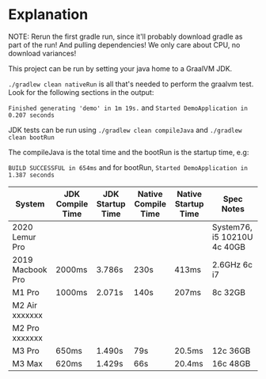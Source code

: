 # Explanation

NOTE: Rerun the first gradle run, since it'll probably download gradle as part of the run! And pulling dependencies! We only care about CPU, no download variances!

This project can be run by setting your java home to a GraalVM JDK.

`./gradlew clean nativeRun` is all that's needed to perform the graalvm test.
Look for the following sections in the output:

`Finished generating 'demo' in 1m 19s.` and `Started DemoApplication in 0.207 seconds`

JDK tests can be run using `./gradlew clean compileJava` and `./gradlew clean bootRun`

The compileJava is the total time and the bootRun is the startup time, e.g:

`BUILD SUCCESSFUL in 654ms` and for bootRun, `Started DemoApplication in 1.387 seconds`

| System           | JDK Compile Time | JDK Startup Time | Native Compile Time | Native Startup Time |  Spec Notes  |
|------------------|------------------|------------------|---------------------|---------------------| -------------|
| 2020 Lemur Pro   |                  |                  |                     |                     | System76, i5 10210U 4c 40GB |
| 2019 Macbook Pro | 2000ms           | 3.786s           | 230s                | 413ms               | 2.6GHz 6c i7                |
| M1 Pro           | 1000ms           | 2.071s           | 140s                | 207ms               | 8c 32GB                     |
| M2 Air  xxxxxxx  |                  |                  |                     |                     |                             |
| M2 Pro  xxxxxxx  |                  |                  |                     |                     |                             |
| M3 Pro           | 650ms            | 1.490s           | 79s                 | 20.5ms              | 12c 36GB                    |
| M3 Max           | 620ms            | 1.429s           | 66s                 | 20.4ms              | 16c 48GB                    |
